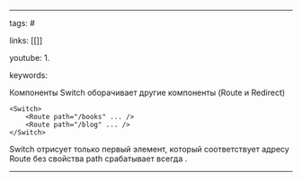 ____

tags: #

links: [[]]

youtube: 
1. 

keywords:

Компоненты Switch оборачивает другие компоненты (Route и Redirect)

~~~
<Switch>
	<Route path="/books" ... />
	<Route path="/blog" ... />
</Switch>
~~~

Switch отрисует только первый элемент, который соответствует адресу 
Route без свойства path срабатывает всегда .

_____

